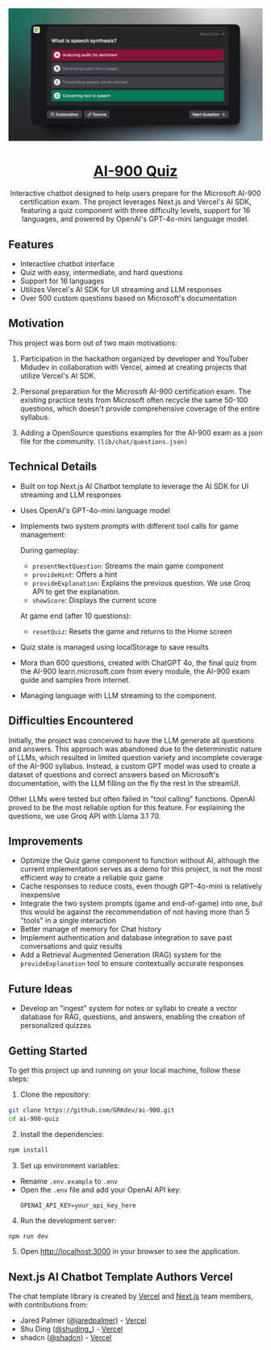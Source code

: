  <a href="https://test900.iand.dev/">
  <img alt="Next.js 14 and App Router-ready AI chatbot." src="./app/opengraph-image.png">
  <h1 align="center">AI-900 Quiz</h1>
</a>

<p align="center">
Interactive chatbot designed to help users prepare for the Microsoft AI-900 certification exam. The project leverages Next.js and Vercel's AI SDK, featuring a quiz component with three difficulty levels, support for 16 languages, and powered by OpenAI's GPT-4o-mini language model.</p>

## Features

- Interactive chatbot interface
- Quiz with easy, intermediate, and hard questions
- Support for 16 languages
- Utilizes Vercel's AI SDK for UI streaming and LLM responses
- Over 500 custom questions based on Microsoft's documentation

## Motivation

This project was born out of two main motivations:

1. Participation in the hackathon organized by developer and YouTuber Midudev in collaboration with Vercel, aimed at creating projects that utilize Vercel's AI SDK.

2. Personal preparation for the Microsoft AI-900 certification exam. The existing practice tests from Microsoft often recycle the same 50-100 questions, which doesn't provide comprehensive coverage of the entire syllabus.

3. Adding a OpenSource questions examples for the AI-900 exam as a json file for the community. `(lib/chat/questions.json)`

## Technical Details

- Built on top Next.js AI Chatbot template to leverage the AI SDK for UI streaming and LLM responses
- Uses OpenAI's GPT-4o-mini language model
- Implements two system prompts with different tool calls for game management:

    During gameplay:
    - `presentNextQuestion`: Streams the main game component
    - `provideHint`: Offers a hint
    - `provideExplanation`: Explains the previous question. We use Groq API to get the explanation.
    - `showScore`: Displays the current score

    At game end (after 10 questions):
    - `resetQuiz`: Resets the game and returns to the Home screen

- Quiz state is managed using localStorage to save results

- Mora than 600 questions, created with ChatGPT 4o, the final quiz from the AI-900 learn.microsoft.com from every module, the AI-900 exam guide and samples from internet.

- Managing language with LLM streaming to the component.

## Difficulties Encountered

Initially, the project was conceived to have the LLM generate all questions and answers. This approach was abandoned due to the deterministic nature of LLMs, which resulted in limited question variety and incomplete coverage of the AI-900 syllabus. Instead, a custom GPT model was used to create a dataset of questions and correct answers based on Microsoft's documentation, with the LLM filling on the fly the rest in the streamUI.

Other LLMs were tested but often failed in "tool calling" functions. OpenAI proved to be the most reliable option for this feature. For explaining the questions, we use Groq API with Llama 3.1 70.

## Improvements

- Optimize the Quiz game component to function without AI, although the current implementation serves as a demo for this project, is not the most efficient way to create a reliable quiz game
- Cache responses to reduce costs, even though GPT-4o-mini is relatively inexpensive
- Integrate the two system prompts (game and end-of-game) into one, but this would be against the recommendation of not having more than 5 "tools" in a single interaction
- Better manage of memory for Chat history
- Implement authentication and database integration to save past conversations and quiz results
- Add a Retrieval Augmented Generation (RAG) system for the `provideExplanation` tool to ensure contextually accurate responses

## Future Ideas

- Develop an "ingest" system for notes or syllabi to create a vector database for RAG, questions, and answers, enabling the creation of personalized quizzes

## Getting Started

To get this project up and running on your local machine, follow these steps:

1. Clone the repository:
  
  ```bash
  git clone https://github.com/GRKdev/ai-900.git
cd ai-900-quiz
  ```

2. Install the dependencies:

  ```bash
npm install
  ```

3. Set up environment variables:
- Rename `.env.example` to `.env`
- Open the `.env` file and add your OpenAI API key:
  ```
  OPENAI_API_KEY=your_api_key_here
  ```

4. Run the development server:
  
  ```bash
  npm run dev
  ```
5. Open [http://localhost:3000](http://localhost:3000) in your browser to see the application.

## Next.js AI Chatbot Template Authors Vercel

The chat template library is created by [Vercel](https://vercel.com) and [Next.js](https://nextjs.org) team members, with contributions from:

- Jared Palmer ([@jaredpalmer](https://twitter.com/jaredpalmer)) - [Vercel](https://vercel.com)
- Shu Ding ([@shuding\_](https://twitter.com/shuding_)) - [Vercel](https://vercel.com)
- shadcn ([@shadcn](https://twitter.com/shadcn)) - [Vercel](https://vercel.com)

